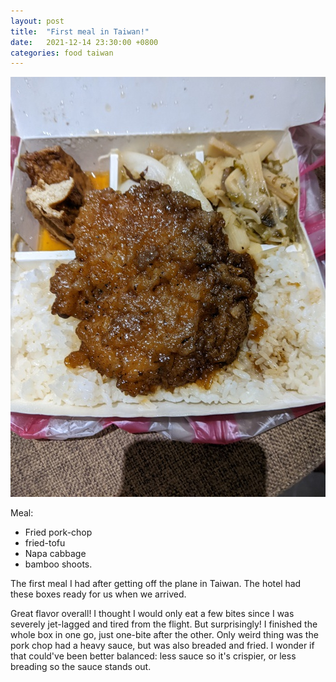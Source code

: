 ```yaml
---
layout: post
title:  "First meal in Taiwan!"
date:   2021-12-14 23:30:00 +0800
categories: food taiwan
---
```


![midnight-snack](/assets/taiwan_2021/day0_meal1.jpg)

Meal:
* Fried pork-chop
* fried-tofu
* Napa cabbage
* bamboo shoots.

The first meal I had after getting off the plane in Taiwan. The hotel had these boxes
ready for us when we arrived.

Great flavor overall! I thought I would only eat a few bites since I was severely
jet-lagged and tired from the flight. But surprisingly! I finished the whole box in one
go, just one-bite after the other. Only weird thing was the pork chop had a heavy sauce,
but was also breaded and fried. I wonder if that could've been better balanced: less
sauce so it's crispier, or less breading so the sauce stands out.